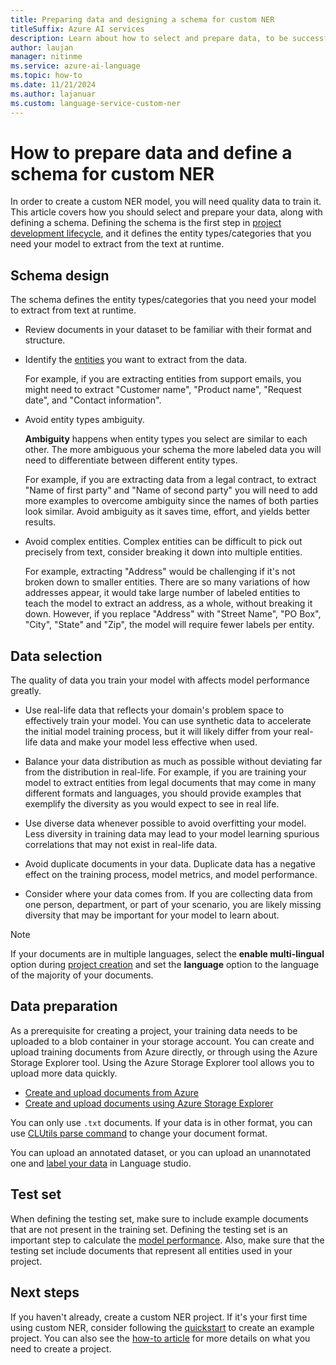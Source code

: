 ```yaml
---
title: Preparing data and designing a schema for custom NER
titleSuffix: Azure AI services
description: Learn about how to select and prepare data, to be successful in creating custom NER projects.
author: laujan
manager: nitinme
ms.service: azure-ai-language
ms.topic: how-to
ms.date: 11/21/2024
ms.author: lajanuar
ms.custom: language-service-custom-ner
---
```


# How to prepare data and define a schema for custom NER

In order to create a custom NER model, you will need quality data to train it. This article covers how you should select and prepare your data, along with defining a schema. Defining the schema is the first step in [project development lifecycle](../overview.md#project-development-lifecycle), and it defines the entity types/categories that you need your model to extract from the text at runtime.

## Schema design

The schema defines the entity types/categories that you need your model to extract from text at runtime. 

* Review documents in your dataset to be familiar with their format and structure.

* Identify the [entities](../glossary.md#entity) you want to extract from the data.

    For example, if you are extracting entities from support emails, you might need to extract "Customer name", "Product name", "Request date", and "Contact information".

* Avoid entity types ambiguity.

    **Ambiguity** happens when entity types you select are similar to each other. The more ambiguous your schema the more labeled data you will need to differentiate between different entity types.

    For example, if you are extracting data from a legal contract, to extract "Name of first party" and "Name of second party" you will need to add more examples to overcome ambiguity since the names of both parties look similar. Avoid ambiguity as it saves time, effort, and yields better results.

* Avoid complex entities. Complex entities can be difficult to pick out precisely from text, consider breaking it down into multiple entities.

    For example, extracting "Address" would be challenging if it's not broken down to smaller entities. There are so many variations of how addresses appear, it would take large number of labeled entities to teach the model to extract an address, as a whole, without breaking it down. However, if you replace "Address" with "Street Name", "PO Box", "City", "State" and "Zip", the model will require fewer labels per entity.

## Data selection

The quality of data you train your model with affects model performance greatly.

* Use real-life data that reflects your domain's problem space to effectively train your model. You can use synthetic data to accelerate the initial model training process, but it will likely differ from your real-life data and make your model less effective when used.

* Balance your data distribution as much as possible without deviating far from the distribution in real-life. For example, if you are training your model to extract entities from legal documents that may come in many different formats and languages, you should provide examples that exemplify the diversity as you would expect to see in real life.

* Use diverse data whenever possible to avoid overfitting your model. Less diversity in training data may lead to your model learning spurious correlations that may not exist in real-life data. 
 
* Avoid duplicate documents in your data. Duplicate data has a negative effect on the training process, model metrics, and model performance. 

* Consider where your data comes from. If you are collecting data from one person, department, or part of your scenario, you are likely missing diversity that may be important for your model to learn about. 

> [!NOTE]
> If your documents are in multiple languages, select the **enable multi-lingual** option during [project creation](../quickstart.md) and set the **language** option to the language of the majority of your documents.

## Data preparation

As a prerequisite for creating a project, your training data needs to be uploaded to a blob container in your storage account. You can create and upload training documents from Azure directly, or through using the Azure Storage Explorer tool. Using the Azure Storage Explorer tool allows you to upload more data quickly.  

* [Create and upload documents from Azure](/azure/storage/blobs/storage-quickstart-blobs-portal#create-a-container)
* [Create and upload documents using Azure Storage Explorer](/azure/vs-azure-tools-storage-explorer-blobs)

You can only use `.txt` documents. If your data is in other format, you can use [CLUtils parse command](https://github.com/microsoft/CognitiveServicesLanguageUtilities/blob/main/CustomTextAnalytics.CLUtils/Solution/CogSLanguageUtilities.ViewLayer.CliCommands/Commands/ParseCommand/README.md) to change your document format.

You can upload an annotated dataset, or you can upload an unannotated one and [label your data](../how-to/tag-data.md) in Language studio. 
 
## Test set

When defining the testing set, make sure to include example documents that are not present in the training set. Defining the testing set is an important step to calculate the [model performance](view-model-evaluation.md#model-details). Also, make sure that the testing set include documents that represent all entities used in your project.

## Next steps

If you haven't already, create a custom NER project. If it's your first time using custom NER, consider following the [quickstart](../quickstart.md) to create an example project. You can also see the [how-to article](../how-to/create-project.md) for more details on what you need to create a project.

